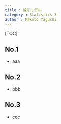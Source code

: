 ```yaml
---
title : 線形モデル
category : Statistics_3
author : Makoto Yaguchi
---
```


[TOC]

## No.1
- aaa

## No.2
- bbb

## No.3
- ccc

